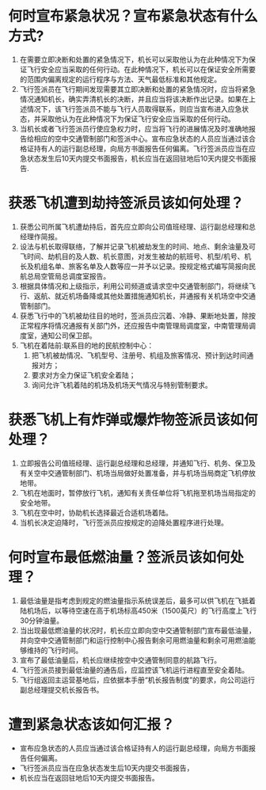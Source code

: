 # 何时宣布紧急状况？宣布紧急状态有什么方式?

1. 在需要立即决断和处置的紧急情况下，机长可以采取他认为在此种情况下为保证飞行安全应当采取的任何行动。在此种情况下，机长可以在保证安全所需要的范围内偏离规定的运行程序与方法、天气最低标准和其他规定。
2. 飞行签派员在飞行期间发现需要其立即决断和处置的紧急情况时，应当将紧急情况通知机长，确实弄清机长的决断，并且应当将该决断作出记录。如果在上述情况下，该飞行签派员不能与飞行人员取得联系，则应当宣布进入应急状态，并采取他认为在此种情况下为保证飞行安全应当采取的任何行动。
3. 当机长或者飞行签派员行使应急权力时，应当将飞行的进展情况及时准确地报告给相应的空中交通管制部门和签派中心。宣布应急状态的人员应当通过该合格证持有人的运行副总经理，向局方书面报告任何偏离。飞行签派员应当在应急状态发生后10天内提交书面报告，机长应当在返回驻地后10天内提交书面报告.

# 获悉飞机遭到劫持签派员该如何处理？

1. 获悉公司所属飞机遭劫持后，首先应立即向公司值班经理、运行副总经理和总经理作简报。
2. 设法与机长取得联络，了解并记录飞机被劫发生的时间、地点、剩余油量及可飞时间、劫机目的及人数、机长意图，对发生被劫的航班号、机型/机号、机长及机组名单、旅客名单及人数等应一并予以记录。按规定格式编写简报向民航总局空管局总调度室报告。
3. 根据具体情况和上级指示，利用公司频道或请求空中交通管制部门，将继续飞行、返航、就近机场备降或其他处置措施通知机长，并通报有关机场空中交通管制部门。
4. 获悉飞行中的飞机被劫往目的地时，签派员应沉着、冷静、果断地处置，除按正常程序将情况通报有关部门外，还应报告中南管理局调度室，中南管理局调度室，通知公司保卫部。
5. 飞机在着陆前:联系目的地的民航控制中心：
   1. 把飞机被劫情况、飞机型号、注册号、机组及旅客情况、预计到达时间通报对方；
   2. 要求对方全力保证飞机安全着陆；
   3. 询问允许飞机着陆的机场及机场天气情况与特别管制要求。

# 获悉飞机上有炸弹或爆炸物签派员该如何处理？

1. 立即报告公司值班经理、运行副总经理和总经理，并通知飞行、机务、保卫及有关空中交通管制部门、机场当局做好处置准备，并与机场当局商定飞机停放地带。
2. 飞机在地面时，暂停放行飞机，通知有关责任单位将飞机拖至机场当局指定的安全地带。
3. 飞机在空中时，协助机长选择最近合适机场着陆。
4. 当机长决定迫降时，飞行签派员应按规定的迫降处置程序进行处理。

# 何时宣布最低燃油量？签派员该如何处理？

1. 最低油量是指考虑到规定的燃油量指示系统误差后，最多可以供飞机在飞抵着陆机场后，以等待空速在高于机场标高450米（1500英尺）的飞行高度上飞行30分钟油量。
2. 当出现最低燃油量的状况时，机长应立即向空中交通管制部门宣布最低油量，并向空中交通管制部门和运行控制中心报告剩余可用燃油量和剩余可用燃油能够维持的飞行时间。
3. 宣布了最低油量后，机长应继续按空中交通管制同意的航路飞行。
4. 飞行签派员接到最低油量的通告后，应监控该飞机运行进程直至安全着陆。
5. 飞行组返回主运营基地后，应依据本手册“机长报告制度”的要求，向公司运行副总经理提交机长报告书。

# 遭到紧急状态该如何汇报？

- 宣布应急状态的人员应当通过该合格证持有人的运行副总经理，向局方书面报告任何偏离。
- 飞行签派员应当在应急状态发生后10天内提交书面报告，
- 机长应当在返回驻地后10天内提交书面报告。


